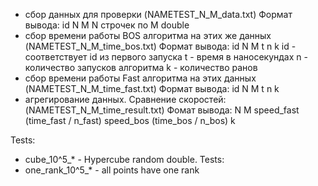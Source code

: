 - сбор данных для проверки (NAMETEST_N_M_data.txt)
    Формат вывода:
    id N M
    N строчек по M double
- сбор времени работы BOS алгоритма на этих же данных (NAMETEST_N_M_time_bos.txt)
    Формат вывода:
    id N M t n k
    id - соответствует id из первого запуска
    t - время в наносекундах
    n - количество запусков алгоритма
    k - количество ранов
- сбор времени работы Fast алгоритма на этих данных (NAMETEST_N_M_time_fast.txt)
    Формат вывода:
    id N M t n k
- агрегирование данных.
 Сравнение скоростей:
 (NAMETEST_N_M_time_result.txt)
    Фомат вывода:
    N M
    speed_fast (time_fast / n_fast)
    speed_bos (time_bos / n_bos)
    k

Tests:
- cube_10^5_* - Hypercube random double.
Tests:
- one_rank_10^5_* - all points have one rank





